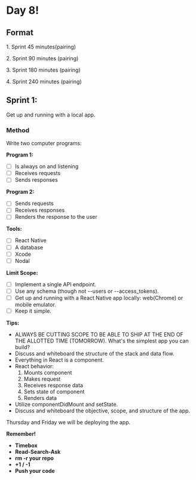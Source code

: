 # Day 8!

## Format

1\. Sprint 45 minutes(pairing)

2\. Sprint 90 minutes (pairing)

3\. Sprint 180 minutes (pairing)

4\. Sprint 240 minutes (pairing)

## Sprint 1:

  Get up and running with a local app.

### Method

  Write two computer programs:

**Program 1:**
  + [ ] Is always on and listening
  + [ ] Receives requests
  + [ ] Sends responses

**Program 2:**
  + [ ] Sends requests
  + [ ] Receives responses
  + [ ] Renders the response to the user

**Tools:**
   + [ ] React Native
   + [ ] A database
   + [ ] Xcode
   + [ ] Nodal

**Limit Scope:**
 + [ ] Implement a single API endpoint.
 + [ ] Use any schema (though not --users or --access_tokens).
 + [ ] Get up and running with a React Native app locally: web(Chrome) or mobile emulator.
 + [ ] Keep it simple.

**Tips:**

+ ALWAYS BE CUTTING SCOPE TO BE ABLE TO SHIP AT THE END OF THE ALLOTTED TIME (TOMORROW). What's the simplest app you can build?
+ Discuss and whiteboard the structure of the stack and data flow.
+ Everything in React is a component.
+ React behavior:
  1. Mounts component
  2. Makes request
  3. Receives response data
  4. Sets state of component
  5. Renders data
+ Utilize componentDidMount and setState.
+ Discuss and whiteboard the objective, scope, and structure of the app.

Thursday and Friday we will be deploying the app.

**Remember!**
+ **Timebox**
+ **Read-Search-Ask**
+ **rm -r your repo**
+ **+1 / -1**
+ **Push your code**
